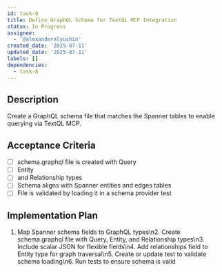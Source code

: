 ```yaml
---
id: task-9
title: Define GraphQL Schema for TextQL MCP Integration
status: In Progress
assignee:
  - '@alexanderalyushin'
created_date: '2025-07-11'
updated_date: '2025-07-11'
labels: []
dependencies:
  - task-8
---
```


## Description

Create a GraphQL schema file that matches the Spanner tables to enable querying via TextQL MCP.

## Acceptance Criteria

- [ ] schema.graphql file is created with Query
- [ ] Entity
- [ ] and Relationship types
- [ ] Schema aligns with Spanner entities and edges tables
- [ ] File is validated by loading it in a schema provider test

## Implementation Plan

1. Map Spanner schema fields to GraphQL types\n2. Create schema.graphql file with Query, Entity, and Relationship types\n3. Include scalar JSON for flexible fields\n4. Add relationships field to Entity type for graph traversal\n5. Create or update test to validate schema loading\n6. Run tests to ensure schema is valid
